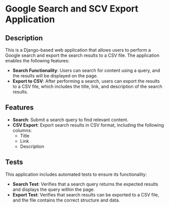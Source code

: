 # Google Search and SCV Export Application

## Description

This is a Django-based web application that allows users to perform a Google search and export the search results to a CSV file. The application enables the following features:

- **Search Functionality**: Users can search for content using a query, and the results will be displayed on the page.
- **Export to CSV**: After performing a search, users can export the results to a CSV file, which includes the title, link, and description of the search results.

## Features

- **Search**: Submit a search query to find relevant content.
- **CSV Export**: Export search results in CSV format, including the following columns:
  - Title
  - Link
  - Description

## Tests

This application includes automated tests to ensure its functionality:

- **Search Test**: Verifies that a search query returns the expected results and displays the query within the page.
- **Export Test**: Verifies that search results can be exported to a CSV file, and the file contains the correct structure and data.
